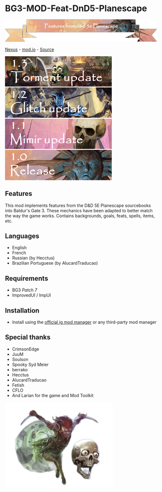 # BG3-MOD-Feat-DnD5-Planescape
![Features from DnD 5E Planescape](./Projects/bibMod1_73707e2a-b358-aa93-fe6e-de6764489833/images/nexus_banner_mod_bg3_paitm_title.png)

[Nexus](https://www.nexusmods.com/baldursgate3/mods/12096) - [mod.io](https://mod.io/g/baldursgate3/m/features-from-dnd-5e-planescape) - [Source](https://github.com/valsan-azerty-boi/BG3-MOD-Feat-DnD5-Planescape)

![Patch 1.3](./Projects/bibMod1_73707e2a-b358-aa93-fe6e-de6764489833/images/updates/banner_patch_1.3.png)
![Patch 1.2](./Projects/bibMod1_73707e2a-b358-aa93-fe6e-de6764489833/images/updates/banner_patch_1.2_v2.png)
![Patch 1.1](./Projects/bibMod1_73707e2a-b358-aa93-fe6e-de6764489833/images/updates/banner_patch_1.1.png)
![Patch 1.0](./Projects/bibMod1_73707e2a-b358-aa93-fe6e-de6764489833/images/updates/banner_patch_1.0.png)

## Features
This mod implements features from the D&D 5E Planescape sourcebooks into Baldur's Gate 3. These mechanics have been adapted to better match the way the game works. Contains backgrounds, goals, feats, spells, items, etc.

## Languages
- English 
- French
- Russian (by Hecctus)
- Brazilian Portuguese (by AlucardTraducao)

## Requirements
- BG3 *Patch 7*
- ImprovedUI / ImpUI

## Installation
- Install using the [official ig mod manager](https://mod.io/g/baldursgate3/m/features-from-dnd-5e-planescape) or any third-party mod manager

## Special thanks
- CrimsonEdge
- JuuM
- Soulson
- Spooky Syd Meier
- berrako
- Hecctus
- AlucardTraducao
- Fetish
- CFLO
- And Larian for the game and Mod Toolkit

![Planescape](./Projects/bibMod1_73707e2a-b358-aa93-fe6e-de6764489833/images/planescape_pres_morte.png)
